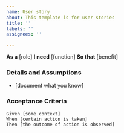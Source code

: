 ```yaml
---
name: User story
about: This template is for user stories
title: ''
labels: ''
assignees: ''

---
```


**As a** [role] 
**I need** [function] 
**So that** [benefit] 
### Details and Assumptions
* [document what you know]
### Acceptance Criteria 
```gherkin
Given [some context]
When [certain action is taken]
Then [the outcome of action is observed]
```
